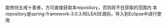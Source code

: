 能修持五戒十善者，方可直接获取本repository，否则将不在获取的范围内
本repository是spring-framework-3.0.3.RELEASE源码，导入到Eclipse中进行使用
